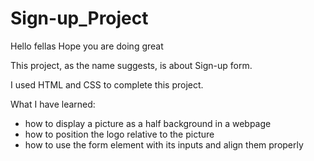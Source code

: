 # Sign-up_Project

Hello fellas
Hope you are doing great

This project, as the name suggests, is about Sign-up form.

I used HTML and CSS to complete this project.

What I have learned:

- how to display a picture as a half background in a webpage
- how to position the logo relative to the picture
- how to use the form element with its inputs and align them properly